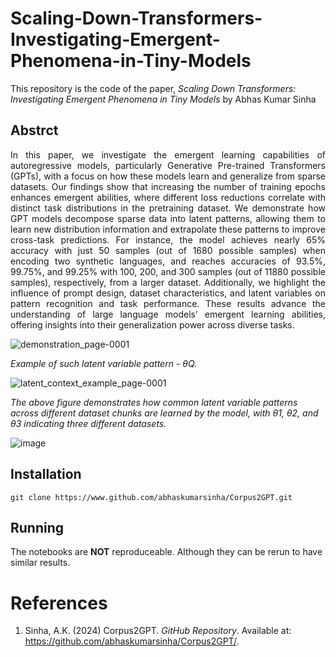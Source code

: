 # Scaling-Down-Transformers-Investigating-Emergent-Phenomena-in-Tiny-Models

This repository is the code of the paper, *Scaling Down Transformers: Investigating Emergent Phenomena in Tiny Models* by Abhas Kumar Sinha

## **Abstrct**


<p align='justify'>In this paper, we investigate the emergent learning capabilities of autoregressive
models, particularly Generative Pre-trained Transformers (GPTs), with a focus on
how these models learn and generalize from sparse datasets. Our findings show
that increasing the number of training epochs enhances emergent abilities, where
different loss reductions correlate with distinct task distributions in the pretraining
dataset. We demonstrate how GPT models decompose sparse data into latent
patterns, allowing them to learn new distribution information and extrapolate these
patterns to improve cross-task predictions. For instance, the model achieves nearly
65% accuracy with just 50 samples (out of 1680 possible samples) when encoding
two synthetic languages, and reaches accuracies of 93.5%, 99.75%, and 99.25%
with 100, 200, and 300 samples (out of 11880 possible samples), respectively, from
a larger dataset. Additionally, we highlight the influence of prompt design, dataset
characteristics, and latent variables on pattern recognition and task performance.
These results advance the understanding of large language models’ emergent
learning abilities, offering insights into their generalization power across diverse
tasks.</p>

![demonstration_page-0001](https://github.com/user-attachments/assets/e950a726-cbc0-436f-9b98-be3b031da9cd)

_Example of such latent variable pattern - θQ._

![latent_context_example_page-0001](https://github.com/user-attachments/assets/231517ff-919c-4d7e-858b-4ccb66bc12de)

_The above figure demonstrates how common latent variable patterns across different dataset
chunks are learned by the model, with θ1, θ2, and θ3 indicating three different datasets._

![image](https://github.com/user-attachments/assets/a162d4e3-356d-403f-9d0c-8e518a59fbd1)

## Installation
```
git clone https://www.github.com/abhaskumarsinha/Corpus2GPT.git
```

## Running
The notebooks are **NOT** reproduceable. Although they can be rerun to have similar results.

# References
1. Sinha, A.K. (2024) Corpus2GPT. _GitHub Repository_. Available at: https://github.com/abhaskumarsinha/Corpus2GPT/.


